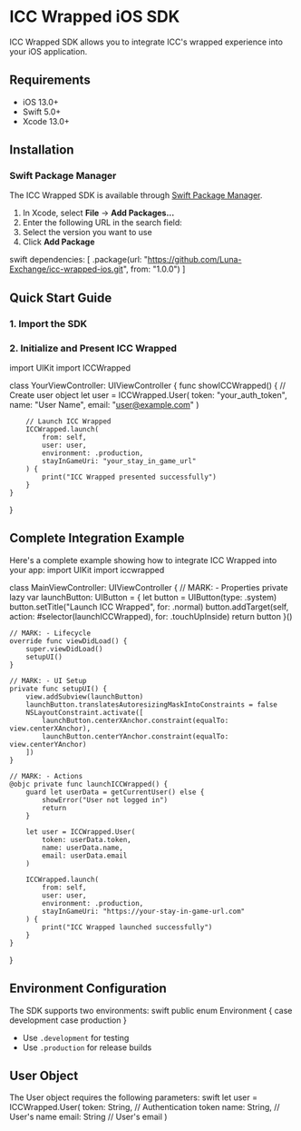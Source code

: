 # ICC Wrapped iOS SDK

ICC Wrapped SDK allows you to integrate ICC's wrapped experience into your iOS application.

## Requirements
- iOS 13.0+
- Swift 5.0+
- Xcode 13.0+

## Installation

### Swift Package Manager

The ICC Wrapped SDK is available through [Swift Package Manager](https://github.com/Luna-Exchange/icc-wrapped-ios.git).

1. In Xcode, select **File** → **Add Packages...**
2. Enter the following URL in the search field:
3. Select the version you want to use
4. Click **Add Package**


swift
dependencies: [
.package(url: "https://github.com/Luna-Exchange/icc-wrapped-ios.git", from: "1.0.0")
]

## Quick Start Guide

### 1. Import the SDK

### 2. Initialize and Present ICC Wrapped

import UIKit
import ICCWrapped

class YourViewController: UIViewController {
    func showICCWrapped() {
        // Create user object
        let user = ICCWrapped.User(
            token: "your_auth_token",
            name: "User Name",
            email: "user@example.com"
        )

        // Launch ICC Wrapped
        ICCWrapped.launch(
            from: self,
            user: user,
            environment: .production,
            stayInGameUri: "your_stay_in_game_url"
        ) {
            print("ICC Wrapped presented successfully")
        }
    }
}
## Complete Integration Example

Here's a complete example showing how to integrate ICC Wrapped into your app:
import UIKit
import iccwrapped

class MainViewController: UIViewController {
    // MARK: - Properties
    private lazy var launchButton: UIButton = {
        let button = UIButton(type: .system)
        button.setTitle("Launch ICC Wrapped", for: .normal)
        button.addTarget(self, action: #selector(launchICCWrapped), for: .touchUpInside)
        return button
    }()
    
    // MARK: - Lifecycle
    override func viewDidLoad() {
        super.viewDidLoad()
        setupUI()
    }
    
    // MARK: - UI Setup
    private func setupUI() {
        view.addSubview(launchButton)
        launchButton.translatesAutoresizingMaskIntoConstraints = false
        NSLayoutConstraint.activate([
            launchButton.centerXAnchor.constraint(equalTo: view.centerXAnchor),
            launchButton.centerYAnchor.constraint(equalTo: view.centerYAnchor)
        ])
    }
    
    // MARK: - Actions
    @objc private func launchICCWrapped() {
        guard let userData = getCurrentUser() else {
            showError("User not logged in")
            return
        }
        
        let user = ICCWrapped.User(
            token: userData.token,
            name: userData.name,
            email: userData.email
        )
        
        ICCWrapped.launch(
            from: self,
            user: user,
            environment: .production,
            stayInGameUri: "https://your-stay-in-game-url.com"
        ) {
            print("ICC Wrapped launched successfully")
        }
    }
}


## Environment Configuration

The SDK supports two environments:
swift
public enum Environment {
    case development
    case production
}
- Use `.development` for testing
- Use `.production` for release builds

## User Object

The User object requires the following parameters:
swift
let user = ICCWrapped.User(
    token: String, // Authentication token
    name: String, // User's name
    email: String // User's email
)
